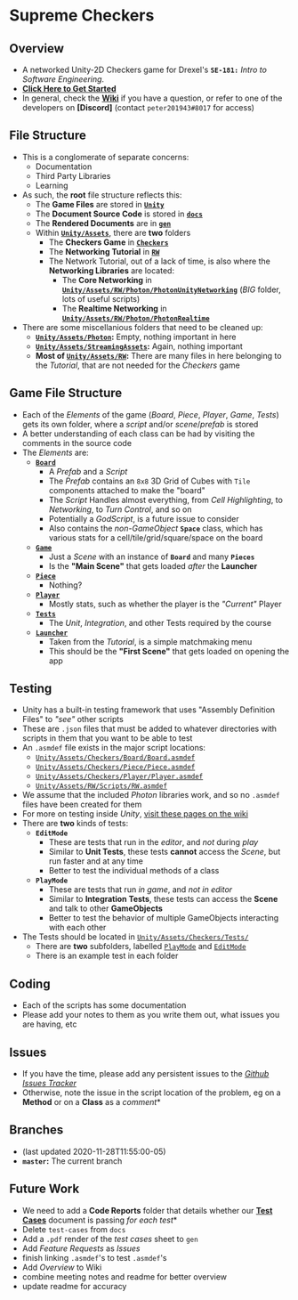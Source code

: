 

# Supreme Checkers

## Overview
- A networked Unity-2D Checkers game for Drexel's **`SE-181:`** *Intro to Software Engineering*.
- **[Click Here to Get Started](https://github.com/overlord-supreme/checkers/wiki/getting-started)**
- In general, check the **[Wiki](https://github.com/overlord-supreme/checkers/wiki)** if you have a question, or refer to one of the developers on **[Discord]** (contact `peter201943#8017` for access)

## File Structure
- This is a conglomerate of separate concerns:
  - Documentation
  - Third Party Libraries
  - Learning
- As such, the **root** file structure reflects this:
  - The **Game Files** are stored in [**`Unity`**](https://github.com/overlord-supreme/checkers/tree/master/Unity)
  - The **Document Source Code** is stored in [**`docs`**](https://github.com/overlord-supreme/checkers/tree/master/docs)
  - The **Rendered Documents** are in [**`gen`**](https://github.com/overlord-supreme/checkers/tree/master/gen)
  - Within [**`Unity/Assets`**](https://github.com/overlord-supreme/checkers/tree/master/Unity/Assets), there are **two** folders
    - The **Checkers Game** in [**`Checkers`**](https://github.com/overlord-supreme/checkers/tree/master/Unity/Assets/Checkers)
    - The **Networking Tutorial** in [**`RW`**](https://github.com/overlord-supreme/checkers/tree/master/Unity/Assets/RW)
    - The Network Tutorial, out of a lack of time, is also where the **Networking Libraries** are located:
      - The **Core Networking** in [**`Unity/Assets/RW/Photon/PhotonUnityNetworking`**](https://github.com/overlord-supreme/checkers/tree/master/Unity/Assets/RW/Photon/PhotonUnityNetworking) (*BIG* folder, lots of useful scripts)
      - The **Realtime Networking** in [**`Unity/Assets/RW/Photon/PhotonRealtime`**](https://github.com/overlord-supreme/checkers/tree/master/Unity/Assets/RW/Photon/PhotonRealtime)
- There are some miscellanious folders that need to be cleaned up:
  - **[`Unity/Assets/Photon`](https://github.com/overlord-supreme/checkers/tree/master/Unity/Assets/Photon):** Empty, nothing important in here
  - **[`Unity/Assets/StreamingAssets`](https://github.com/overlord-supreme/checkers/tree/master/Unity/Assets/StreamingAssets):** Again, nothing important
  - **Most of [`Unity/Assets/RW`](https://github.com/overlord-supreme/checkers/tree/master/Unity/Assets/RW):** There are many files in here belonging to the *Tutorial*, that are not needed for the *Checkers* game

## Game File Structure
- Each of the *Elements* of the game (*Board*, *Piece*, *Player*, *Game*, *Tests*) gets its own folder, where a *script* and/or *scene*/*prefab* is stored
- A better understanding of each class can be had by visiting the comments in the source code
- The *Elements* are:
  - **[`Board`](https://github.com/overlord-supreme/checkers/tree/BasicLogic/Unity/Assets/Checkers/Board)**
    - A *Prefab* and a *Script*
    - The *Prefab* contains an `8x8` 3D Grid of Cubes with `Tile` components attached to make the "board"
    - The *Script* Handles almost everything, from *Cell Highlighting*, to *Networking*, to *Turn Control*, and so on
    - Potentially a *GodScript*, is a future issue to consider
    - Also contains the *non-GameObject* **`Space`** class, which has various stats for a cell/tile/grid/square/space on the board
  - **[`Game`](https://github.com/overlord-supreme/checkers/tree/BasicLogic/Unity/Assets/Checkers/Game)**
    - Just a *Scene* with an instance of **`Board`** and many **`Pieces`**
    - Is the **"Main Scene"** that gets loaded *after* the **Launcher**
  - **[`Piece`](https://github.com/overlord-supreme/checkers/tree/BasicLogic/Unity/Assets/Checkers/Piece)**
    - Nothing?
  - **[`Player`](https://github.com/overlord-supreme/checkers/tree/BasicLogic/Unity/Assets/Checkers/Player)**
    - Mostly stats, such as whether the player is the *"Current"* Player
  - **[`Tests`](https://github.com/overlord-supreme/checkers/tree/BasicLogic/Unity/Assets/Checkers/Tests)**
    - The *Unit*, *Integration*, and other Tests required by the course
  - **[`Launcher`](https://github.com/overlord-supreme/checkers/blob/BasicLogic/Unity/Assets/Checkers/Launcher.unity)**
    - Taken from the *Tutorial*, is a simple matchmaking menu
    - This should be the **"First Scene"** that gets loaded on opening the app

## Testing
- Unity has a built-in testing framework that uses "Assembly Definition Files" to *"see"* other scripts
- These are `.json` files that must be added to whatever directories with scripts in them that you want to be able to test
- An `.asmdef` file exists in the major script locations:
  - [`Unity/Assets/Checkers/Board/Board.asmdef`](https://github.com/overlord-supreme/checkers/blob/BasicLogic/Unity/Assets/Checkers/Board/Board.asmdef)
  - [`Unity/Assets/Checkers/Piece/Piece.asmdef`](https://github.com/overlord-supreme/checkers/blob/BasicLogic/Unity/Assets/Checkers/Piece/Piece.asmdef)
  - [`Unity/Assets/Checkers/Player/Player.asmdef`](https://github.com/overlord-supreme/checkers/blob/BasicLogic/Unity/Assets/Checkers/Player/Player.asmdef)
  - [`Unity/Assets/RW/Scripts/RW.asmdef`](https://github.com/overlord-supreme/checkers/blob/BasicLogic/Unity/Assets/RW/Scripts/RW.asmdef)
- We assume that the included *Photon* libraries work, and so no `.asmdef` files have been created for them
- For more on testing inside *Unity*, [visit these pages on the wiki](https://github.com/overlord-supreme/checkers/wiki/unit-test-games)
- There are **two** kinds of tests:
  - **`EditMode`**
    - These are tests that run in the *editor*, and *not* during *play*
    - Similar to **Unit Tests**, these tests **cannot** access the *Scene*, but run faster and at any time
    - Better to test the individual methods of a class
  - **`PlayMode`**
    - These are tests that run *in game*, and *not* *in editor*
    - Similar to **Integration Tests**, these tests can access the **Scene** and talk to other **GameObjects**
    - Better to test the behavior of multiple GameObjects interacting with each other
- The Tests should be located in [`Unity/Assets/Checkers/Tests/`](https://github.com/overlord-supreme/checkers/tree/BasicLogic/Unity/Assets/Checkers/Tests)
  - There are **two** subfolders, labelled [`PlayMode`](https://github.com/overlord-supreme/checkers/tree/BasicLogic/Unity/Assets/Checkers/Tests/PlayMode) and [`EditMode`](https://github.com/overlord-supreme/checkers/tree/BasicLogic/Unity/Assets/Checkers/Tests/EditMode)
  - There is an example test in each folder

## Coding
- Each of the scripts has some documentation
- Please add your notes to them as you write them out, what issues you are having, etc

## Issues
- If you have the time, please add any persistent issues to the [*Github Issues Tracker*](https://github.com/overlord-supreme/checkers/issues)
- Otherwise, note the issue in the script location of the problem, eg on a **Method** or on a **Class** as a *comment**

## Branches
- (last updated 2020-11-28T11:55:00-05)
- **`master`:** The current branch

## Future Work
- We need to add a **Code Reports** folder that details whether our **[Test Cases](https://docs.google.com/spreadsheets/d/1UExj35ewBux2ftpgoRd4cAy85XGLS10_uxYvNaTXQ-8/edit#gid=0)** document is passing *for each test**
- Delete `test-cases` from `docs`
- Add a `.pdf` render of the *test cases* sheet to `gen`
- Add *Feature Requests* as *Issues*
- finish linking `.asmdef`'s to test `.asmdef`'s
- Add *Overview* to Wiki
- combine meeting notes and readme for better overview
- update readme for accuracy
